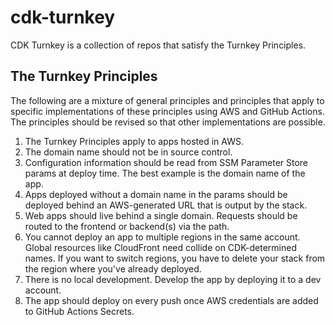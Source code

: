 # cdk-turnkey
CDK Turnkey is a collection of repos that satisfy the Turnkey Principles.

## The Turnkey Principles
The following are a mixture of general principles and principles that apply to specific implementations of these principles using AWS and GitHub Actions. The principles should be revised so that other implementations are possible.

1. The Turnkey Principles apply to apps hosted in AWS.
1. The domain name should not be in source control.
2. Configuration information should be read from SSM Parameter Store params at deploy time. The best example is the domain name of the app.
3. Apps deployed without a domain name in the params should be deployed behind an AWS-generated URL that is output by the stack.
4. Web apps should live behind a single domain. Requests should be routed to the frontend or backend(s) via the path.
5. You cannot deploy an app to multiple regions in the same account. Global resources like CloudFront need collide on CDK-determined names. If you want to switch regions, you have to delete your stack from the region where you've already deployed.
6. There is no local development. Develop the app by deploying it to a dev account.
7. The app should deploy on every push once AWS credentials are added to GitHub Actions Secrets.
